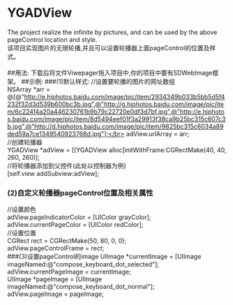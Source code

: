 # YGADView
The project realize the infinite by pictures, and can be used by the above pageControl location and style.<br>    该项目实现图片的无限轮播,并且可以设置轮播器上面pageControl的位置及样式。</br>  
##用法:
    下载后将文件Viwepager拖入项目中,你的项目中要有SDWebImage框架。
##示例:
###(1)默认样式:
//设置要轮播的图片的网址数组
<br>NSArray *arr = @[@"http://e.hiphotos.baidu.com/image/pic/item/2934349b033b5bb5d5f4232f32d3d539b600bc3b.jpg",@"http://g.hiphotos.baidu.com/image/pic/item/6c224f4a20a446230761b9b79c22720e0df3d7bf.jpg",@"http://e.hiphotos.baidu.com/image/pic/item/8d5494eef01f3a29913f38ca9b25bc315c607c3b.jpg",@"http://d.hiphotos.baidu.com/image/pic/item/9825bc315c6034a89ded59a7ce1349540923768d.jpg"];</br> 
adView.urlArray = arr;
<br>//创建轮播器</br> 
YGADView *adView = [[YGADView alloc]initWithFrame:CGRectMake(40, 40, 260, 260)]; 
<br>//将轮播器添加到父控件(此处以控制器为例)</br> 
[self.view addSubview:adView]; 
### (2)自定义轮播器pageControl位置及相关属性
//设置颜色
 <br>adView.pageIndicatorColor = [UIColor grayColor];</br> 
 adView.currentPageColor = [UIColor redColor];
<br>//设置位置</br> 
CGRect rect = CGRectMake(50, 80, 0, 0);
 <br>adView.pageControlFrame = rect;</br> 
###(3)设置pageControl的image
UIImage *currentImage = [UIImage imageNamed:@"compose_keyboard_dot_selected"];
 <br>adView.currentPageImage = currentImage;</br> 
 UIImage *pageImage = [UIImage imageNamed:@"compose_keyboard_dot_normal"];
 <br>adView.pageImage = pageImage;</br> 
